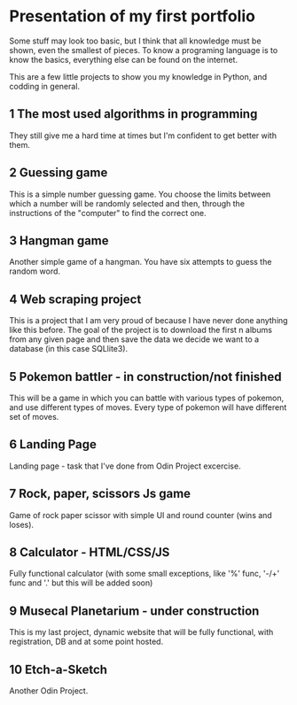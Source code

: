 # Presentation of my first portfolio
Some stuff may look too basic, but I think that all knowledge must be shown, even the smallest of pieces. To know a programing language is to know the basics, everything else can be found on the internet.


This are a few little projects to show you my knowledge in Python, and codding in general.
## 1 The most used algorithms in programming
They still give me a hard time at times but I'm confident to get better with them.

## 2 Guessing game
This is a simple number guessing game. You choose the limits between which a number will be randomly selected and then, through the instructions of the "computer" to find the correct one.

## 3 Hangman game
Another simple game of a hangman. You have six attempts to guess the random word.

## 4 Web scraping project
This is a project that I am very proud of because I have never done anything like this before. 
The goal of the project is to download the first n albums from any given page and then save the data we decide we want to a database (in this case SQLlite3).

## 5 Pokemon battler - in construction/not finished
This will be a game in which you can battle with various types of pokemon, and use different types of moves. Every type of pokemon will have different set of moves.

## 6 Landing Page
Landing page - task that I've done from Odin Project excercise.

## 7 Rock, paper, scissors Js game
Game of rock paper scissor with simple UI and round counter (wins and loses).

## 8 Calculator - HTML/CSS/JS 
Fully functional calculator (with some small exceptions, like '%' func, '-/+' func and '.' but this will be added soon)

## 9 Musecal Planetarium - under construction
This is my last project, dynamic website that will be fully functional, with registration, DB and at some point hosted.

## 10 Etch-a-Sketch 
Another Odin Project.
